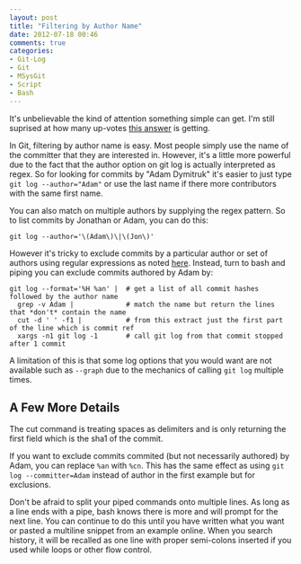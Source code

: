```yaml
---
layout: post
title: "Filtering by Author Name"
date: 2012-07-18 00:46
comments: true
categories:
- Git-Log
- Git
- MSysGit
- Script 
- Bash
---
```

It's unbelievable the kind of attention something simple can get. I'm still suprised at how many up-votes [this answer](http://stackoverflow.com/questions/4259996/how-can-i-view-a-git-log-of-just-one-users-commits) is getting. 

In Git, filtering by author name is easy. Most people simply use the name of the committer that they are interested in. However, it's a little more powerful due to the fact that the author option on git log is actually interpreted as regex. So for looking for commits by "Adam Dymitruk" it's easier to just type `git log --author="Adam"` or use the last name if there more contributors with the same first name.

You can also match on multiple authors by supplying the regex pattern. So to list commits by Jonathan or Adam, you can do this:

    git log --author='\(Adam\)\|\(Jon\)'

However it's tricky to exclude commits by a particular author or set of authors using regular expressions as noted [here](http://stackoverflow.com/questions/406230/regular-expression-to-match-string-not-containing-a-word). Instead, turn to bash and piping you can exclude commits authored by Adam by:

    git log --format='%H %an' |  # get a list of all commit hashes followed by the author name
      grep -v Adam |             # match the name but return the lines that *don't* contain the name
      cut -d ' ' -f1 |           # from this extract just the first part of the line which is commit ref
      xargs -n1 git log -1       # call git log from that commit stopped after 1 commit

A limitation of this is that some log options that you would want are not available such as `--graph` due to the mechanics of calling `git log` multiple times.

## A Few More Details

The cut command is treating spaces as delimiters and is only returning the first field which is the sha1 of the commit. 

If you want to exclude commits commited (but not necessarily authored) by Adam, you can replace `%an` with `%cn`. This has the same effect as using `git log --committer=Adam` instead of author in the first example but for exclusions.

Don't be afraid to split your piped commands onto multiple lines. As long as a line ends with a pipe, bash knows there is more and will prompt for the next line. You can continue to do this until you have written what you want or pasted a multiline snippet from an example online. When you search history, it will be recalled as one line with proper semi-colons inserted if you used while loops or other flow control.
